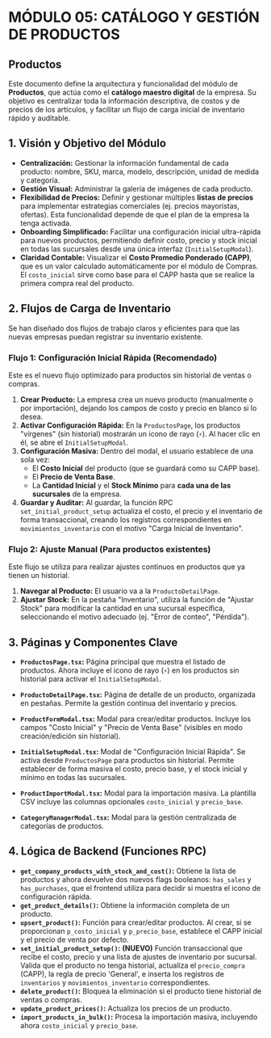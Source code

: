 # MÓDULO 05: CATÁLOGO Y GESTIÓN DE PRODUCTOS
## Productos

Este documento define la arquitectura y funcionalidad del módulo de **Productos**, que actúa como el **catálogo maestro digital** de la empresa. Su objetivo es centralizar toda la información descriptiva, de costos y de precios de los artículos, y facilitar un flujo de carga inicial de inventario rápido y auditable.

## 1. Visión y Objetivo del Módulo

-   **Centralización:** Gestionar la información fundamental de cada producto: nombre, SKU, marca, modelo, descripción, unidad de medida y categoría.
-   **Gestión Visual:** Administrar la galería de imágenes de cada producto.
-   **Flexibilidad de Precios:** Definir y gestionar múltiples **listas de precios** para implementar estrategias comerciales (ej. precios mayoristas, ofertas). Esta funcionalidad depende de que el plan de la empresa la tenga activada.
-   **Onboarding Simplificado:** Facilitar una configuración inicial ultra-rápida para nuevos productos, permitiendo definir costo, precio y stock inicial en todas las sucursales desde una única interfaz (`InitialSetupModal`).
-   **Claridad Contable:** Visualizar el **Costo Promedio Ponderado (CAPP)**, que es un valor calculado automáticamente por el módulo de Compras. El `costo_inicial` sirve como base para el CAPP hasta que se realice la primera compra real del producto.

## 2. Flujos de Carga de Inventario

Se han diseñado dos flujos de trabajo claros y eficientes para que las nuevas empresas puedan registrar su inventario existente.

### Flujo 1: Configuración Inicial Rápida (Recomendado)

Este es el nuevo flujo optimizado para productos sin historial de ventas o compras.

1.  **Crear Producto:** La empresa crea un nuevo producto (manualmente o por importación), dejando los campos de costo y precio en blanco si lo desea.
2.  **Activar Configuración Rápida:** En la `ProductosPage`, los productos "vírgenes" (sin historial) mostrarán un icono de rayo (`⚡`). Al hacer clic en él, se abre el `InitialSetupModal`.
3.  **Configuración Masiva:** Dentro del modal, el usuario establece de una sola vez:
    *   El **Costo Inicial** del producto (que se guardará como su CAPP base).
    *   El **Precio de Venta Base**.
    *   La **Cantidad Inicial** y el **Stock Mínimo** para **cada una de las sucursales** de la empresa.
4.  **Guardar y Auditar:** Al guardar, la función RPC `set_initial_product_setup` actualiza el costo, el precio y el inventario de forma transaccional, creando los registros correspondientes en `movimientos_inventario` con el motivo "Carga Inicial de Inventario".

### Flujo 2: Ajuste Manual (Para productos existentes)

Este flujo se utiliza para realizar ajustes continuos en productos que ya tienen un historial.

1.  **Navegar al Producto:** El usuario va a la `ProductoDetailPage`.
2.  **Ajustar Stock:** En la pestaña "Inventario", utiliza la función de "Ajustar Stock" para modificar la cantidad en una sucursal específica, seleccionando el motivo adecuado (ej. "Error de conteo", "Pérdida").

## 3. Páginas y Componentes Clave

-   **`ProductosPage.tsx`:** Página principal que muestra el listado de productos. Ahora incluye el icono de rayo (`⚡`) en los productos sin historial para activar el `InitialSetupModal`.

-   **`ProductoDetailPage.tsx`:** Página de detalle de un producto, organizada en pestañas. Permite la gestión continua del inventario y precios.

-   **`ProductFormModal.tsx`:** Modal para crear/editar productos. Incluye los campos "Costo Inicial" y "Precio de Venta Base" (visibles en modo creación/edición sin historial).

-   **`InitialSetupModal.tsx`:** Modal de "Configuración Inicial Rápida". Se activa desde `ProductosPage` para productos sin historial. Permite establecer de forma masiva el costo, precio base, y el stock inicial y mínimo en todas las sucursales.

-   **`ProductImportModal.tsx`:** Modal para la importación masiva. La plantilla CSV incluye las columnas opcionales `costo_inicial` y `precio_base`.

-   **`CategoryManagerModal.tsx`:** Modal para la gestión centralizada de categorías de productos.

## 4. Lógica de Backend (Funciones RPC)

-   **`get_company_products_with_stock_and_cost()`:** Obtiene la lista de productos y ahora devuelve dos nuevos flags booleanos: `has_sales` y `has_purchases`, que el frontend utiliza para decidir si muestra el icono de configuración rápida.
-   **`get_product_details()`:** Obtiene la información completa de un producto.
-   **`upsert_product()`:** Función para crear/editar productos. Al crear, si se proporcionan `p_costo_inicial` y `p_precio_base`, establece el CAPP inicial y el precio de venta por defecto.
-   **`set_initial_product_setup()`:** **(NUEVO)** Función transaccional que recibe el costo, precio y una lista de ajustes de inventario por sucursal. Valida que el producto no tenga historial, actualiza el `precio_compra` (CAPP), la regla de precio 'General', e inserta los registros de `inventarios` y `movimientos_inventario` correspondientes.
-   **`delete_product()`:** Bloquea la eliminación si el producto tiene historial de ventas o compras.
-   **`update_product_prices()`:** Actualiza los precios de un producto.
-   **`import_products_in_bulk()`:** Procesa la importación masiva, incluyendo ahora `costo_inicial` y `precio_base`.
